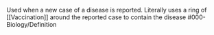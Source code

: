 Used when a new case of a disease is reported. Literally uses a ring of [[Vaccination]] around the reported case to contain the disease
#000-Biology/Definition 